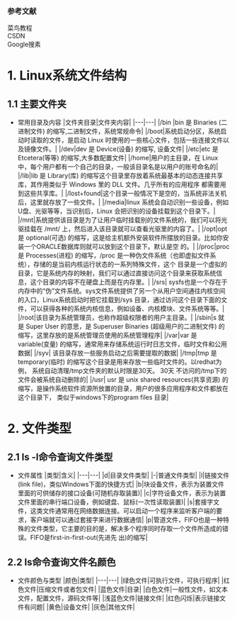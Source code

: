 ### 参考文献    
菜鸟教程    
CSDN    
Google搜素

# 1. Linux系统文件结构
## 1.1 主要文件夹
* 常用目录及内容
  |文件夹目录|文件夹内容|
  |---|---|
  |/bin |bin 是 Binaries (二进制文件) 的缩写,二进制文件，系统常规命令|
  |/boot|系统启动分区，系统启动时读取的文件，是启动 Linux 时使用的一些核心文件，包括一些连接文件以及镜像文件。|
  |/dev|dev 是 Device(设备) 的缩写, 设备文件|
  |/etc|etc 是 Etcetera(等等) 的缩写,大多数配置文件|
  |/home|用户的主目录，在 Linux 中，每个用户都有一个自己的目录，一般该目录名是以用户的账号命名的|
  |/lib|lib 是 Library(库) 的缩写这个目录里存放着系统最基本的动态连接共享库，其作用类似于 Windows 里的 DLL 文件。几乎所有的应用程序      都需要用到这些共享库。|
  |/lost+found|这个目录一般情况下是空的，当系统非法关机后，这里就存放了一些文件。|
  |/media|linux 系统会自动识别一些设备，例如U盘、光驱等等，当识别后，Linux 会把识别的设备挂载到这个目录下。|
  |/mnt|系统提供该目录是为了让用户临时挂载别的文件系统的，我们可以将光驱挂载在 /mnt/ 上，然后进入该目录就可以查看光驱里的内容了。|
  |/opt|opt 是 optional(可选) 的缩写，这是给主机额外安装软件所摆放的目录。比如你安装一个ORACLE数据库则就可以放到这个目录下。默认是空      的。|
  |/proc|proc 是 Processes(进程) 的缩写，/proc 是一种伪文件系统（也即虚拟文件系统），存储的是当前内核运行状态的一系列特殊文件，这个      目录是一个虚拟的目录，它是系统内存的映射，我们可以通过直接访问这个目录来获取系统信息，这个目录的内容不在硬盘上而是在内存里。|
  |/srs| sysfs也是一个存在于内存中的“伪”文件系统。sys文件系统提供了另一个从用户空间通往内核空间的入口，Linux系统启动时把它挂载到/sys      目录，通过访问这个目录下面的文件，可以获得各种的系统内核信息，例如设备、内核模块、文件系统等等。|
  |/root|该目录为系统管理员，也称作超级权限者的用户主目录。|
  |/sbin|s 就是 Super User 的意思，是 Superuser Binaries (超级用户的二进制文件) 的缩写，这里存放的是系统管理员使用的系统管理程序|
  |/var|var 是 variable(变量) 的缩写，通常用来存储系统运行时日志文件，临时文件和公用数据|
  |/syv| 该目录存放一些服务启动之后需要提取的数据|
  |/tmp|tmp 是 temporary(临时) 的缩写这个目录是用来存放一些临时文件的。以redhat为例， 系统自动清理/tmp文件夹的默认时限是30天。 30天      不访问的/tmp下的文件会被系统自动删除的|
  |/usr| usr 是 unix shared resources(共享资源) 的缩写，是操作系统软件资源所放置的目录，用户的很多应用程序和文件都放在这个目录下，        类似于windows下的program files 目录|

# 2. 文件类型
## 2.1 ls -l命令查询文件类型
* 文件属性
  |类型|含义|
  |---|---|
  |d|目录文件类型|
  |-|普通文件类型|
  |l|链接文件(link file)，类似Windows下面的快捷方式|
  |b|块设备文件，表示为装置文件里面的可供储存的接口设备(可随机存取装置)|
  |c|字符设备文件，表示为装置文件里面的串行端口设备，例如键盘、鼠标(一次性读取装置)|
  |s|套接字文件，这类文件通常用在网络数据连接。可以启动一个程序来监听客户端的要求，客户端就可以通过套接字来进行数据通信|
  |p|管道文件，FIFO也是一种特殊的文件类型，它主要的目的是，解决多个程序同时存取一个文件所造成的错误。FIFO是first-in-first-out(先进先    出)的缩写|
  
## 2.2 ls命令查询文件名颜色
* 文件颜色与类型
  |颜色|类型|
  |---|---|
  |绿色文件|可执行文件，可执行程序|
  |红色文件|压缩文件或者包文件|
  |蓝色文件|目录|
  |白色文件|一般性文件，如文本文件，配置文件，源码文件等|
  |浅蓝色文件|链接文件|
  |红色闪烁|表示链接文件有问题|
  |黄色|设备文件|
  |灰色|其他文件|
